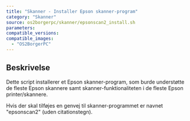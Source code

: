 ```yaml
---
title: "Skanner - Installer Epson skanner-program"
category: "Skanner"
source: os2borgerpc/skanner/epsonscan2_install.sh
parameters:
compatible_versions:
compatible_images:
  - "OS2BorgerPC"
---
```


## Beskrivelse
Dette script installerer et Epson skanner-program, som burde understøtte de fleste Epson skannere samt skanner-funktionaliteten i de fleste Epson printer/skannere.

Hvis der skal tilføjes en genvej til skanner-programmet er navnet "epsonscan2" (uden citationstegn).